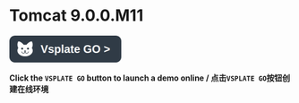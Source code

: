 # Tomcat 9.0.0.M11

<a href="https://www.vsplate.com/?docker-compose=https://github.com/vsplate/dcenvs/tomcat/9.0.0.M11"><img alt="VSPLATE GO" src="https://raw.githubusercontent.com/vsplate/images/master/vsgo_btn.png" width="200px"></a>

**Click the `VSPLATE GO` button to launch a demo online / 点击`VSPLATE GO`按钮创建在线环境**